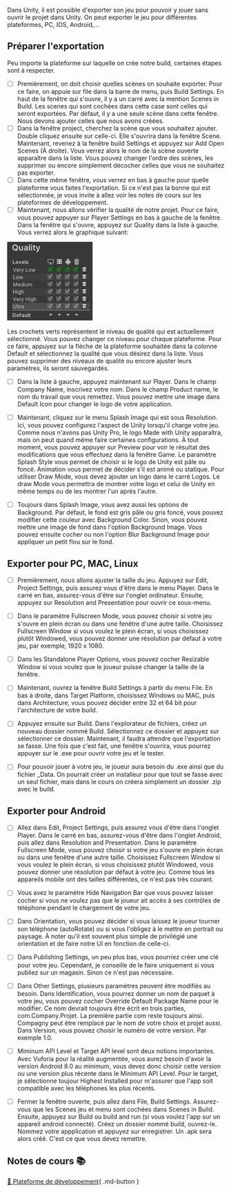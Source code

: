 Dans Unity, il est possible d'exporter son jeu pour pouvoir y jouer sans ouvrir le projet dans Unity. On peut exporter le jeu pour différentes plateformes, PC, IOS, Android,...   


      

## Préparer l'exportation
Peu importe la plateforme sur laquelle on crée notre build, certaines étapes sont à respecter.  

- [ ] Premièrement, on doit choisir quelles scènes on souhaite exporter. Pour ce faire, on appuie sur file dans la barre de menu, puis Build Settings. En haut de la fenêtre qui s'ouvre, il y a un carré avec la mention Scenes in Build. Les scenes qui sont cochées dans cette case sont celles qui seront exportées. Par défaut, il y a une seule scène dans cette fenêtre. Nous devons ajouter celles que nous avons créées.
- [ ] Dans la fenêtre project, cherchez la scène que vous souhaitez ajouter. Double cliquez ensuite sur celle-ci. Elle s'ouvrira dans la fenêtre Scene. Maintenant, revenez à la fenêtre build Settings et appuyez sur Add Open Scenes (À droite). Vous verrez alors le nom de la scène ouverte apparaître dans la liste. Vous pouvez changer l'ordre des scènes, les supprimer ou encore simplement décocher celles que vous ne souhaitez pas exporter.
- [ ] Dans cette même fenêtre, vous verrez en bas à gauche pour quelle plateforme vous faites l'exportation. Si ce n'est pas la bonne qui est sélectionnée, je vous invite à allez voir les notes de cours sur les plateformes de développement.
- [ ] Maintenant, nous allons vérifier la qualité de notre projet. Pour ce faire, vous pouvez appuyer sur Player Settings en bas à gauche de la fenêtre. Dans la fenêtre qui s'ouvre, appuyez sur Quality dans la liste à gauche. Vous verrez alors le graphique suivant:    
<img src="../images/quality.png">

Les crochets verts représentent le niveau de qualité qui est actuellement sélectionné. Vous pouvez changer ce niveau pour chaque plateforme. Pour ce faire, appuyez sur la flèche de la plateforme souhaitée dans la colonne Default et sélectionnez la qualité que vous désirez dans la liste. Vous pouvez supprimer des niveaux de qualité ou encore ajuster leurs paramètres, ils seront sauvegardés.
- [ ] Dans la liste à gauche, appuyez maintenant sur Player. Dans le champ Company Name, inscrivez votre nom. Dans le champ Product name, le nom du travail que vous remettez. Vous pouvez mettre une image dans Default Icon pour changer le logo de votre application.
- [ ] Maintenant, cliquez sur le menu Splash Image qui est sous Resolution. Ici, vous pouvez configurez l'aspect de Unity lorsqu'il charge votre jeu. Comme nous n'avons pas Unity Pro, le logo Made with Unity apparaîtra, mais on peut quand même faire certaines configurations. À tout moment, vous pouvez appuyer sur Preview pour voir le résultat des modifications que vous effectuez dans la fenêtre Game. Le paramètre Splash Style vous permet de choisir si le logo de Unity est pâle ou foncé. Animation vous permet de décider s'il est animé ou statique. Pour utiliser Draw Mode, vous devez ajouter un logo dans le carré Logos. Le draw Mode vous permettra de montrer votre logo et celui de Unity en même temps ou de les montrer l'un après l'autre.
- [ ] Toujours dans Splash Image, vous avez aussi les options de Background. Par défaut, le fond est gris pâle ou gris foncé, vous pouvez modifier cette couleur avec Background Color. Sinon, vous pouvez mettre une image de fond dans l'option Background Image. Vous pouvez ensuite cocher ou non l'option Blur Background Image pour appliquer un petit flou sur le fond.

      

## Exporter pour PC, MAC, Linux
- [ ] Premièrement, nous allons ajuster la taille du jeu. Appuyez sur Edit, Project Settings, puis assurez vous d'être dans le menu Player. Dans le carré en bas, assurez-vous d'être sur l'onglet ordinateur. Ensuite, appuyez sur Resolution and Presentation pour ouvrir ce sous-menu.
- [ ] Dans le paramètre Fullscreen Mode, vous pouvez choisir si votre jeu s'ouvre en plein écran ou dans une fenêtre d'une autre taille. Choisissez Fullscreen Window si vous voulez le plein écran, si vous choisissez plutôt Windowed, vous pouvez donner une résolution par défaut à votre jeu, par exemple, 1920 x 1080.
- [ ] Dans les Standalone Player Options, vous pouvez cocher Resizable Window si vous voulez que le joueur puisse changer la taille de la fenêtre.
- [ ] Maintenant, ouvrez la fenêtre Build Settings à partir du menu File. En bas à droite, dans Target Platform, choisissez Windows ou MAC, puis dans Architecture, vous pouvez décider entre 32 et 64 bit pour l'architecture de votre build.
- [ ] Appuyez ensuite sur Build. Dans l'explorateur de fichiers, créez un nouveau dossier nommé Build. Sélectionnez ce dossier et appuyez sur sélectionner ce dossier. Maintenant, il faudra attendre que l'exportation se fasse. Une fois que c'est fait, une fenêtre s'ouvrira, vous pourrez appuyer sur le .exe pour ouvrir votre jeu et le tester.
- [ ] Pour pouvoir jouer à votre jeu, le joueur aura besoin du .exe ainsi que du fichier _Data. On pourrait créer un installeur pour que tout se fasse avec un seul fichier, mais dans le cours on créera simplement un dossier .zip avec le build.

      

## Exporter pour Android
- [ ] Allez dans Edit, Project Settings, puis assurez vous d'être dans l'onglet Player. Dans le carré en bas, assurez-vous d'être dans l'onglet Android, puis allez dans Resolution and Presentation. Dans le paramètre Fullscreen Mode, vous pouvez choisir si votre jeu s'ouvre en plein écran ou dans une fenêtre d'une autre taille. Choisissez Fullscreen Window si vous voulez le plein écran, si vous choisissez plutôt Windowed, vous pouvez donner une résolution par défaut à votre jeu. Comme tous les appareils mobile ont des tailles différentes, ce n'est pas très courant.
- [ ] Vous avez le paramètre Hide Navigation Bar que vous pouvez laisser cocher si vous ne voulez pas que le joueur ait accès à ses contrôles de téléphone pendant le chargement de votre jeu.
- [ ] Dans Orientation, vous pouvez décider si vous laissez le joueur tourner son téléphone (autoRotate) ou si vous l'obligez à le mettre en portrait ou paysage. À noter qu'il est souvent plus simple de privilégié une orientation et de faire notre UI en fonction de celle-ci.
- [ ] Dans Publishing Settings, un peu plus bas, vous pourriez créer une clé pour votre jeu. Cependant, je conseille de le faire uniquement si vous publiez sur un magasin. Sinon ce n'est pas nécessaire.
- [ ] Dans Other Settings, plusieurs paramètres peuvent être modifiés au besoin. Dans Identification, vous pourrez donner un nom de paquet à votre jeu, vous pouvez cocher Override Default Package Name pour le modifier. Ce nom devrait toujours être écrit en trois parties, com.Company.Projet. La première partie com reste toujours ainsi. Compagny peut être remplacé par le nom de votre choix et projet aussi. Dans Version, vous pouvez choisir le numéro de votre version. Par exemple 1.0.
- [ ] Miminum API Level et Target API level sont deux notions importantes. Avec Vuforia pour la réalité augmentée, vous aurez besoin d'avoir la version Android 8.0 au minimum, vous devez donc choisir cette version ou une version plus récente dans le Minimum API Level. Pour le target, je sélectionne toujour Highest Installed pour m'assurer que l'app soit compatible avec les téléphones les plus récents.
- [ ] Fermer la fenêtre ouverte, puis allez dans File, Build Settings. Assurez-vous que les Scenes jeu et menu sont cochées dans Scenes in Build. Ensuite, appuyez sur Build ou build and run (si vous voulez l'app sur un appareil android connecté). Créez un dossier nommé build, ouvrez-le. Nommez votre appplication et appuyez sur enregistrer. Un .apk sera alors créé. C'est ce que vous devez remettre.

      

## Notes de cours 📚
[📁 Plateforme de développement](../installation/configuration.md){ .md-button }   <br>



